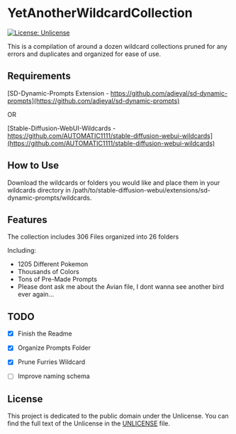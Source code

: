 YetAnotherWildcardCollection
=============

[![License: Unlicense](https://img.shields.io/badge/license-Unlicense-blue.svg)](https://opensource.org/licenses/unlicense)

This is a compilation of around a dozen wildcard collections pruned for any errors and duplicates and organized for ease of use. 

## Requirements

[SD-Dynamic-Prompts Extension - https://github.com/adieyal/sd-dynamic-prompts](https://github.com/adieyal/sd-dynamic-prompts)

OR

[Stable-Diffusion-WebUI-Wildcards - https://github.com/AUTOMATIC1111/stable-diffusion-webui-wildcards](https://github.com/AUTOMATIC1111/stable-diffusion-webui-wildcards)

## How to Use

Download the wildcards or folders you would like and place them in your wildcards directory in /path/to/stable-diffusion-webui/extensions/sd-dynamic-prompts/wildcards.

Features
--------

The collection includes 306 Files organized into 26 folders

Including:
- 1205 Different Pokemon
- Thousands of Colors
- Tons of Pre-Made Prompts
- Please dont ask me about the Avian file, I dont wanna see another bird ever again...

## TODO

- [X] Finish the Readme
- [X] Organize Prompts Folder
- [X] Prune Furries Wildcard
- [ ] Improve naming schema


## License

This project is dedicated to the public domain under the Unlicense.
You can find the full text of the Unlicense in the [UNLICENSE](UNLICENSE) file.
